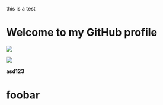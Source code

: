 this is a test
# Welcome to my GitHub profile

![](https://pociot.dev/counter)

![](https://teknobug.teknogeek.io/ghxsstest)

<b>asd123</b>
<h1>foobar</h1>
<svg/onload=alert(1)>

